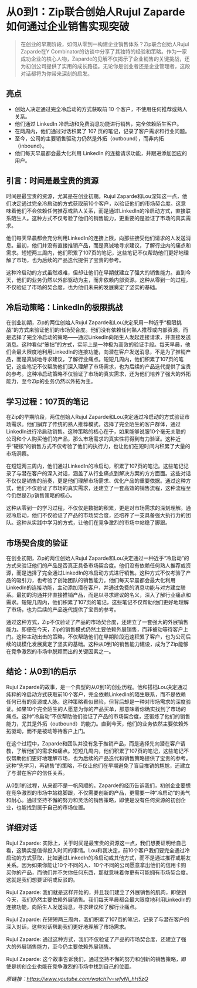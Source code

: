 # 从0到1：Zip联合创始人Rujul Zaparde如何通过企业销售实现突破

>在创业的早期阶段，如何从零到一构建企业销售体系？Zip联合创始人Rujul Zaparde在Y Combinator的访谈中分享了其独特的经验和策略。作为一家成功企业的核心人物，Zaparde的见解不仅揭示了企业销售的关键挑战，还为初创公司提供了实用的成长路径。无论你是创业者还是企业管理者，这段对话都将为你带来深刻的启发。

## 亮点
- 创始人决定通过完全冷启动的方式获取前 10 个客户，不使用任何推荐或熟人关系。  
- 他们通过 LinkedIn 冷启动和免费消息功能进行销售，完全依赖陌生客户。  
- 在两周内，他们通过对话积累了 107 页的笔记，记录了客户需求和行业问题。  
- 至今，公司的主要销售驱动力仍然是外拓（outbound），而非内拓（inbound）。  
- 他们每天早晨都会最大化利用 LinkedIn 的连接请求功能，并跟进添加回应的用户。

## 引言：时间是最宝贵的资源
时间是最宝贵的资源，尤其是在创业初期。Rujul Zaparde和Lou深知这一点，他们决定通过完全冷启动的方式获取前10个客户，以验证他们的市场契合度。这意味着他们不会依赖任何推荐或熟人关系，而是通过LinkedIn的冷启动方式，直接联系陌生人。这种方式不仅考验了他们的销售能力，更重要的是验证了市场的真实需求。

他们每天早晨都会充分利用LinkedIn的连接上限，向那些接受他们请求的人发送消息。最初，他们并没有直接推销产品，而是真诚地寻求建议，了解行业内的痛点和需求。短短两三周内，他们积累了107页的笔记，这些笔记不仅帮助他们更好地理解了市场，也为后续的产品迭代提供了宝贵的参考。

这种冷启动的方式虽然艰难，但却让他们在早期就建立了强大的销售能力。直到今天，他们的业务仍然以外部驱动为主，而非依赖内部资源。这种从零到一的过程，不仅验证了市场的契合度，也为他们未来的发展奠定了坚实的基础。

## 冷启动策略：LinkedIn的极限挑战
在创业初期，Zip的两位创始人Rujul Zaparde和Lou决定采用一种近乎“极限挑战”的方式来验证他们的市场契合度。他们没有依赖任何熟人推荐或内部资源，而是选择了完全冷启动的策略——通过LinkedIn向陌生人发起连接请求，并直接发送消息。这种看似“笨拙”的方式，实际上是一种极为高效的验证手段。每天早晨，他们会最大限度地利用LinkedIn的连接功能，向潜在客户发送消息，不是为了推销产品，而是真诚地寻求建议，了解行业痛点。短短几周内，他们积累了107页的笔记，这些笔记不仅帮助他们深入理解了市场需求，也为后续的产品迭代提供了宝贵的参考。这种冷启动策略不仅验证了市场的真实需求，还为他们培养了强大的外拓能力，至今Zip的业务仍然以外拓为主。

## 学习过程：107页的笔记
在Zip的早期阶段，两位创始人Rujul Zaparde和Lou决定通过冷启动的方式验证市场需求。他们摒弃了传统的熟人推荐模式，选择了完全陌生的客户群体，通过LinkedIn进行冷启动销售。这种策略的核心在于，如果能够说服10个毫无关联的公司和个人购买他们的产品，那么市场需求的真实性将得到有力验证。这种近乎“硬核”的销售方式不仅考验了他们的执行力，也让他们在短时间内积累了大量的市场洞察。

在短短两三周内，他们通过LinkedIn的冷启动，积累了107页的笔记。这些笔记记录了与潜在客户的深入对话，涵盖了从行业痛点到解决方案的方方面面。这些对话不仅仅是销售的前奏，更是他们理解市场需求、优化产品的重要依据。通过这种方式，他们不仅验证了市场的真实需求，还建立了一套高效的销售流程，这种流程至今仍然是Zip销售策略的核心。

这种从零到一的学习过程，不仅仅是数据的积累，更是对市场需求的深刻理解。通过冷启动，他们不仅验证了产品的市场契合度，还培养了一支具备强大执行力的团队。这种从实践中学习的方式，让他们在竞争激烈的市场中站稳了脚跟。

## 市场契合度的验证
在创业初期，Zip的两位创始人Rujul Zaparde和Lou决定通过一种近乎“冷启动”的方式来验证他们的产品是否真正具备市场契合度。他们没有依赖任何熟人推荐或资源，而是选择了完全通过LinkedIn的冷启动方式进行销售。这种方式不仅考验了产品的吸引力，也考验了创始团队的销售能力。他们每天早晨都会最大化利用LinkedIn的连接功能，主动添加潜在客户，并通过免费的消息功能与对方建立联系。最初的沟通并非直接推销产品，而是以寻求建议的名义，深入了解行业痛点和需求。短短几周内，他们积累了107页的笔记，这些笔记不仅帮助他们更好地理解了市场，也为后续的产品迭代提供了宝贵的参考。

通过这种方式，Zip不仅验证了产品的市场契合度，还建立了一套强大的外展销售能力。即便在今天，Zip的销售模式仍然主要依赖外展销售，而非被动等待客户上门。这种主动出击的策略，不仅帮助他们在早期阶段迅速积累了客户，也为公司后续的规模化发展奠定了坚实的基础。这种从0到1的销售能力建设，成为了Zip能够在竞争激烈的市场中脱颖而出的关键因素之一。

## 结论：从0到1的启示
Rujul Zaparde的故事，是一个典型的从0到1的创业历程。他和搭档Lou决定通过纯粹的冷启动方式获取前10个客户，完全依赖LinkedIn的陌生联系，而不是依赖任何已有的资源或人脉。这种策略看似冒险，但背后却是一种对市场需求的深度验证。如果10个完全陌生的人愿意为你的产品买单，那意味着你确实找到了市场的痛点。这种“冷启动”不仅帮助他们验证了产品的市场契合度，还锻炼了他们的销售能力，尤其是外拓（outbound）的能力。直到今天，他们的业务依然主要依赖外拓驱动，而不是被动等待客户上门。

在这个过程中，Zaparde和团队并没有急于推销产品，而是选择先向潜在客户请教，了解他们的需求和痛点。短短几周内，他们积累了107页的笔记，这些笔记不仅帮助他们更好地理解市场，也为后续的产品迭代和销售策略提供了宝贵的参考。这种“先学习，再销售”的策略，不仅让他们在早期避免了盲目推销的尴尬，还建立了与潜在客户的信任关系。

从0到1的过程，从来都不是一帆风顺的。Zaparde的经历告诉我们，初创企业要想在竞争激烈的市场中站稳脚跟，不仅需要创新的产品，更需要一种“冷启动”的勇气和耐心。通过坚持不懈的努力和灵活的销售策略，即使是没有任何资源的初创企业，也能找到属于自己的市场位置。

## 详细对话
Rujul Zaparde: 实际上，关于时间是最宝贵的资源这一点，我们想要证明给自己看，这确实是值得投入时间的事情。Lou和我决定，前10个客户我们要完全通过冷启动的方式获取，比如通过LinkedIn的冷启动或其他方式，而不是通过推荐或朋友关系。因为如果你能让10个不同的人、10个不同的公司愿意拿出他们的信用卡购买你的产品，而他们并不欠你任何东西，那就意味着你更有可能拥有市场契合度。这就是我们想要证明或反驳的。

Rujul Zaparde: 我们就是这样开始的，并且我们建立了外展销售的肌肉，即使到今天，我们仍然主要依赖外展销售。我们每天早晨都会最大限度地利用LinkedIn的连接功能，向陌生人发送消息，寻求建议和了解行业痛点。

Rujul Zaparde: 在短短两三周内，我们积累了107页的笔记，记录了与潜在客户的深入对话，这些对话帮助我们更好地理解了市场需求。

Rujul Zaparde: 通过这种方式，我们不仅验证了产品的市场契合度，还建立了强大的外展销售能力，至今仍主要依赖外展销售。

Rujul Zaparde: 这个故事告诉我们，通过坚持不懈的努力和创新的销售策略，即使是初创企业也能在竞争激烈的市场中找到自己的位置。

_原链接：https://www.youtube.com/watch?v=wfyNj_hH5zQ_
